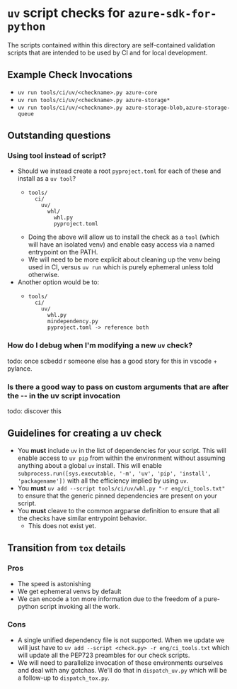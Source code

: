 # `uv` script checks for `azure-sdk-for-python`

The scripts contained within this directory are self-contained validation scripts that are intended to be used by CI and for local development.

## Example Check Invocations

- `uv run tools/ci/uv/<checkname>.py azure-core`
- `uv run tools/ci/uv/<checkname>.py azure-storage*`
- `uv run tools/ci/uv/<checkname>.py azure-storage-blob,azure-storage-queue`

## Outstanding questions

### Using tool instead of script?

- Should we instead create a root `pyproject.toml` for each of these and install as a `uv tool`?
  - ```
    tools/
      ci/
        uv/
          whl/
            whl.py
            pyproject.toml
    ```
  - Doing the above will allow us to install the check as a `tool` (which will have an isolated venv) and enable easy access via a named entrypoint on the PATH.
  - We will need to be more explicit about cleaning up the venv being used in CI, versus `uv run` which is purely ephemeral unless told otherwise.
- Another option would be to:
  - ```
    tools/
      ci/
        uv/
          whl.py
          mindependency.py
          pyproject.toml -> reference both
    ```

### How do I debug when I'm modifying a new `uv` check?

todo: once scbedd r someone else has a good story for this in vscode + pylance.

### Is there a good way to pass on custom arguments that are after the -- in the uv script invocation

todo: discover this

## Guidelines for creating a uv check

- You **must** include `uv` in the list of dependencies for your script. This will enable access to `uv pip` from within the environment without assuming anything about a global `uv` install. This will enable `subprocess.run([sys.executable, '-m', 'uv', 'pip', 'install', 'packagename'])` with all the efficiency implied by using `uv`.
- You **must** `uv add --script tools/ci/uv/whl.py "-r eng/ci_tools.txt"` to ensure that the generic pinned dependencies are present on your script.
- You **must** cleave to the common argparse definition to ensure that all the checks have similar entrypoint behavior.
  - This does not exist yet.

## Transition from `tox` details

### Pros

- The speed is astonishing
- We get ephemeral venvs by default
- We can encode a ton more information due to the freedom of a pure-python script invoking all the work.

### Cons

- A single unified dependency file is not supported. When we update we will just have to `uv add --script <check.py> -r eng/ci_tools.txt` which will update all the PEP723 preambles for our check scripts.
- We will need to parallelize invocation of these environments ourselves and deal with any gotchas. We'll do that in `dispatch_uv.py` which will be a follow-up to `dispatch_tox.py`.
